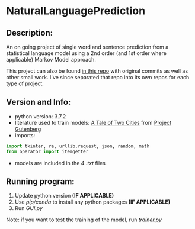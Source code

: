 NaturalLanguagePrediction
=========================
Description:
------------
An on going project of single word and sentence prediction from a statistical language model using a 2nd order (and 1st order where applicable) Markov Model approach.

This project can also be found [in this repo](https://github.com/alexchernous/Projects) with original commits as well as other small work. I've since separated that repo into its own repos for each type of project.

Version and Info:
-----------------
* python version: 3.7.2
* literature used to train models: [A Tale of Two Cities](https://www.gutenberg.org/ebooks/98) from [Project Gutenberg](https://www.gutenberg.org/wiki/Main_Page)
* imports:
```python
import tkinter, re, urllib.request, json, random, math
from operator import itemgetter
```
* models are included in the 4 *.txt* files

Running program:
----------------
1. Update python version **(IF APPLICABLE)**
2. Use *pip/conda* to install any python packages **(IF APPLICABLE)**
3. Run *GUI.py*

Note: if you want to test the training of the model, run *trainer.py*